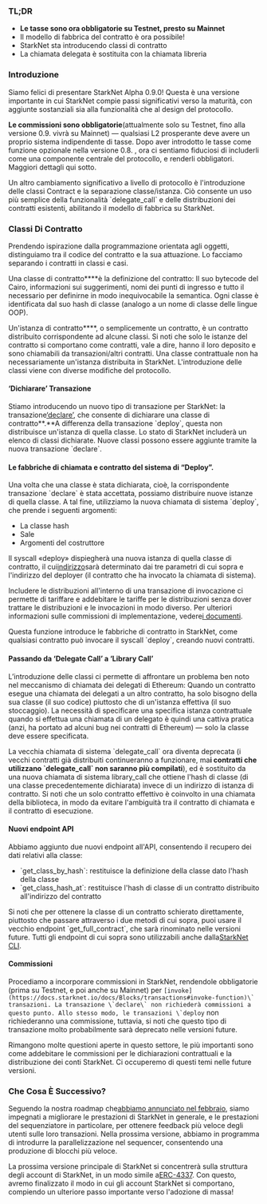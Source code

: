 ### TL;DR

* **Le tasse sono ora obbligatorie su Testnet, presto su Mainnet**
* Il modello di fabbrica del contratto è ora possibile!
* StarkNet sta introducendo classi di contratto
* La chiamata delegata è sostituita con la chiamata libreria

### Introduzione

Siamo felici di presentare StarkNet Alpha 0.9.0! Questa è una versione importante in cui StarkNet compie passi significativi verso la maturità, con aggiunte sostanziali sia alla funzionalità che al design del protocollo.

**Le commissioni sono obbligatorie**(attualmente solo su Testnet, fino alla versione 0.9. vivrà su Mainnet) — qualsiasi L2 prosperante deve avere un proprio sistema indipendente di tasse. Dopo aver introdotto le tasse come funzione opzionale nella versione 0.8. , ora ci sentiamo fiduciosi di includerli come una componente centrale del protocollo, e renderli obbligatori. Maggiori dettagli qui sotto.

Un altro cambiamento significativo a livello di protocollo è l'introduzione delle classi Contract e la separazione classe/istanza. Ciò consente un uso più semplice della funzionalità \`delegate_call\` e delle distribuzioni dei contratti esistenti, abilitando il modello di fabbrica su StarkNet.

### Classi Di Contratto

Prendendo ispirazione dalla programmazione orientata agli oggetti, distinguiamo tra il codice del contratto e la sua attuazione. Lo facciamo separando i contratti in classi e casi.

Una classe di contratto****è la definizione del contratto: Il suo bytecode del Cairo, informazioni sui suggerimenti, nomi dei punti di ingresso e tutto il necessario per definirne in modo inequivocabile la semantica. Ogni classe è identificata dal suo hash di classe (analogo a un nome di classe delle lingue OOP).

Un'istanza di contratto****, o semplicemente un contratto, è un contratto distribuito corrispondente ad alcune classi. Si noti che solo le istanze del contratto si comportano come contratti, vale a dire, hanno il loro deposito e sono chiamabili da transazioni/altri contratti. Una classe contrattuale non ha necessariamente un'istanza distribuita in StarkNet. L'introduzione delle classi viene con diverse modifiche del protocollo.

#### ‘Dichiarare’ Transazione

Stiamo introducendo un nuovo tipo di transazione per StarkNet: la transazione[‘declare’](https://docs.starknet.io/docs/Blocks/transactions#declare-transaction), che consente di dichiarare una classe di contratto**.**A differenza della transazione \`deploy\`, questa non distribuisce un'istanza di quella classe. Lo stato di StarkNet includerà un elenco di classi dichiarate. Nuove classi possono essere aggiunte tramite la nuova transazione \`declare\`.

#### Le fabbriche di chiamata e contratto del sistema di “Deploy”.

Una volta che una classe è stata dichiarata, cioè, la corrispondente transazione \`declare\` è stata accettata, possiamo distribuire nuove istanze di quella classe. A tal fine, utilizziamo la nuova chiamata di sistema \`deploy\`, che prende i seguenti argomenti:

* La classe hash
* Sale
* Argomenti del costruttore

Il syscall «deploy» dispiegherà una nuova istanza di quella classe di contratto, il cui[indirizzo](https://docs.starknet.io/docs/Contracts/contract-address)sarà determinato dai tre parametri di cui sopra e l'indirizzo del deployer (il contratto che ha invocato la chiamata di sistema).

Includere le distribuzioni all'interno di una transazione di invocazione ci permette di tariffare e addebitare le tariffe per le distribuzioni senza dover trattare le distribuzioni e le invocazioni in modo diverso. Per ulteriori informazioni sulle commissioni di implementazione, vedere[i documenti](https://docs.starknet.io/docs/Fees/fee-mechanism#deployed-contracts).

Questa funzione introduce le fabbriche di contratto in StarkNet, come qualsiasi contratto può invocare il syscall \`deploy\`, creando nuovi contratti.

#### Passando da ‘Delegate Call’ a ‘Library Call’

L’introduzione delle classi ci permette di affrontare un problema ben noto nel meccanismo di chiamata dei delegati di Ethereum: Quando un contratto esegue una chiamata dei delegati a un altro contratto, ha solo bisogno della sua classe (il suo codice) piuttosto che di un'istanza effettiva (il suo stoccaggio). La necessità di specificare una specifica istanza contrattuale quando si effettua una chiamata di un delegato è quindi una cattiva pratica (anzi, ha portato ad alcuni bug nei contratti di Ethereum) — solo la classe deve essere specificata.

La vecchia chiamata di sistema \`delegate_call\` ora diventa deprecata (i vecchi contratti già distribuiti continueranno a funzionare, ma**i contratti che utilizzano \`delegate_call\` non saranno più compilati**), ed è sostituito da una nuova chiamata di sistema library_call che ottiene l'hash di classe (di una classe precedentemente dichiarata) invece di un indirizzo di istanza di contratto. Si noti che un solo contratto effettivo è coinvolto in una chiamata della biblioteca, in modo da evitare l'ambiguità tra il contratto di chiamata e il contratto di esecuzione.

#### Nuovi endpoint API

Abbiamo aggiunto due nuovi endpoint all'API, consentendo il recupero dei dati relativi alla classe:

* \`get_class_by_hash\`: restituisce la definizione della classe dato l'hash della classe
* \`get_class_hash_at\`: restituisce l'hash di classe di un contratto distribuito all'indirizzo del contratto

Si noti che per ottenere la classe di un contratto schierato direttamente, piuttosto che passare attraverso i due metodi di cui sopra, puoi usare il vecchio endpoint \`get_full_contract\`, che sarà rinominato nelle versioni future. Tutti gli endpoint di cui sopra sono utilizzabili anche dalla[StarkNet CLI](https://docs.starknet.io/docs/CLI/commands).

#### Commissioni

Procediamo a incorporare commissioni in StarkNet, rendendole obbligatorie (prima su Testnet, e poi anche su Mainnet) per ``[invoke](https://docs.starknet.io/docs/Blocks/transactions#invoke-function)\` transazioni. La transazione \`declare\` non richiederà commissioni a questo punto. Allo stesso modo, le transazioni \`deploy`` non richiederanno una commissione, tuttavia, si noti che questo tipo di transazione molto probabilmente sarà deprecato nelle versioni future.

Rimangono molte questioni aperte in questo settore, le più importanti sono come addebitare le commissioni per le dichiarazioni contrattuali e la distribuzione dei conti StarkNet. Ci occuperemo di questi temi nelle future versioni.

### Che Cosa È Successivo?

Seguendo la nostra roadmap che[abbiamo annunciato nel febbraio](https://medium.com/starkware/starknet-on-to-the-next-challenge-96a39de7717), siamo impegnati a migliorare le prestazioni di StarkNet in generale, e le prestazioni del sequenziatore in particolare, per ottenere feedback più veloce degli utenti sulle loro transazioni. Nella prossima versione, abbiamo in programma di introdurre la parallelizzazione nel sequencer, consentendo una produzione di blocchi più veloce.

La prossima versione principale di StarkNet si concentrerà sulla struttura degli account di StarkNet, in un modo simile a[ERC-4337](https://medium.com/infinitism/erc-4337-account-abstraction-without-ethereum-protocol-changes-d75c9d94dc4a). Con questo, avremo finalizzato il modo in cui gli account StarkNet si comportano, compiendo un ulteriore passo importante verso l'adozione di massa!